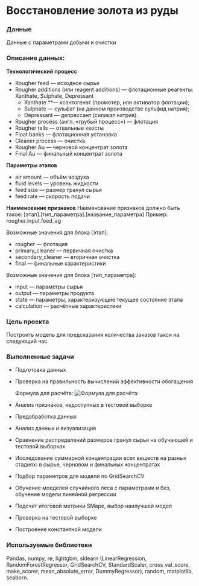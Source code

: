 # Восстановление золота из руды

### Данные
Данные с параметрами добычи и очистки

### Описание данных:
**Технологический процесс**
- Rougher feed — исходное сырье
- Rougher additions (или reagent additions) — флотационные реагенты: Xanthate, Sulphate, Depressant
  - Xanthate **— ксантогенат (промотер, или активатор флотации);
  - Sulphate — сульфат (на данном производстве сульфид натрия);
  - Depressant — депрессант (силикат натрия).
- Rougher process (англ. «грубый процесс») — флотация
- Rougher tails — отвальные хвосты
- Float banks — флотационная установка
- Cleaner process — очистка
- Rougher Au — черновой концентрат золота
- Final Au — финальный концентрат золота

**Параметры этапов**
- air amount — объём воздуха
- fluid levels — уровень жидкости
- feed size — размер гранул сырья
- feed rate — скорость подачи

**Наименование признаков**
Наименование признаков должно быть такое:
[этап].[тип_параметра].[название_параметра]
Пример: rougher.input.feed_ag

Возможные значения для блока [этап]:
- rougher — флотация
- primary_cleaner — первичная очистка
- secondary_cleaner — вторичная очистка
- final — финальные характеристики

Возможные значения для блока [тип_параметра]:
- input — параметры сырья
- output — параметры продукта
- state — параметры, характеризующие текущее состояние этапа
- calculation — расчётные характеристики

### Цель проекта
Построить модель для предсказания количества заказов такси на следующий час.

### Выполненные задачи

- Подготовка данных
- Проверка на правильность вычислений эффективности обогащения
 
  Формула для расчёта:
  ![Формула для расчёта:](https://github.com/AlinaKorobchuk/Images/raw/main/Image.png)
- Анализ признаков, недоступных в тестовой выборке
- Предобработка данных
- Анализ данных и визуализация
- Сравнение распределений размеров гранул сырья на обучающей и тестовой выборках
- Исследование суммарной концентрации всех веществ на разных стадиях: в сырье, черновом и финальных концентратах
- Подбор параметров для модели по GridSearchCV
- Обучение моеделей случайного леса с параметрами и без, обучение модели линейной регрессии
- Подсчет итоговой метрики SMape, выбор наилучшей модел
- Проверка на тестовой выборке
- Построение константной модели

### Используемые библиотеки

Pandas, numpy, re, lightgbm, sklearn (LinearRegression, RandomForestRegressor, GridSearchCV, StandardScaler, cross_val_score, make_scorer, mean_absolute_error, DummyRegressor), random, matplotlib, seaborn.
